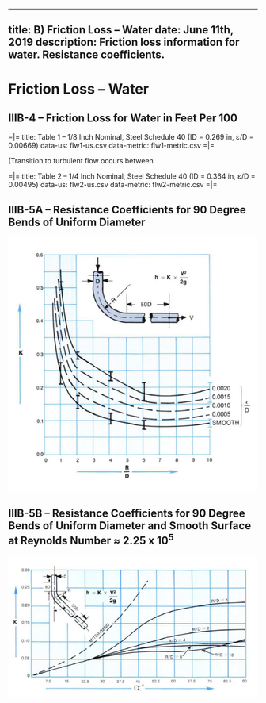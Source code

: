 -----
title:  B) Friction Loss – Water
date: June 11th, 2019
description: Friction loss information for water. Resistance coefficients.
-----

# Friction Loss – Water

## IIIB-4 – Friction Loss for Water in Feet Per 100 <units us = "Feet of Pipe" metric = "Meters of Pipe"/>

=|=
title: Table 1 – 1/8 Inch Nominal, Steel Schedule 40 (ID = 0.269 in, ε/D = 0.00669)
data-us: flw1-us.csv
data-metric: flw1-metric.csv
=|=

(Transition to turbulent flow occurs between <units us = "0.2 and 0.3 GPM flowrate in the above chart)" metric = "0.000446 and 0.000668 CFS flowrate in the above chart)"/>

=|=
title: Table 2 – 1/4 Inch Nominal, Steel Schedule 40 (ID = 0.364 in, ε/D = 0.00495)
data-us: flw2-us.csv
data-metric: flw2-metric.csv
=|=


## IIIB-5A – Resistance Coefficients for 90 Degree Bends of Uniform Diameter

![](IIIB-5A.png "")

## IIIB-5B – Resistance Coefficients for 90 Degree Bends of Uniform Diameter and Smooth Surface at Reynolds Number ≈ 2.25 x 10<sup>5</sup>

![](IIIB-5B.png "")

